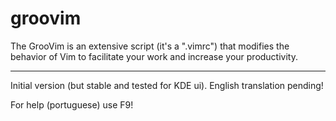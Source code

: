 groovim
=======

The GrooVim is an extensive script (it's a ".vimrc") that modifies the behavior of Vim to facilitate your work and increase your productivity.

--------------- 

Initial version (but stable and tested for KDE ui). English translation pending!

For help (portuguese) use F9!

